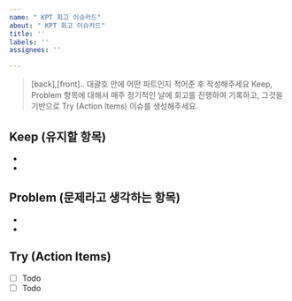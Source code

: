 ```yaml
---
name: " KPT 회고 이슈카드"
about: " KPT 회고 이슈카드"
title: ''
labels: ''
assignees: ''

---
```


> [back],[front]..  대괄호 안에 어떤 파트인지 적어준 후 작성해주세요
> Keep, Problem 항목에 대해서 매주 정기적인 날에 회고를 진행하여 기록하고, 그것을 기반으로 Try (Action Items)  이슈를 생성해주세요.
 
 ## Keep (유지할 항목)
 * 
 * 
 
 ## Problem (문제라고 생각하는 항목)
 *
 * 
 
 ## Try (Action Items)

- [ ] Todo
- [ ] Todo
